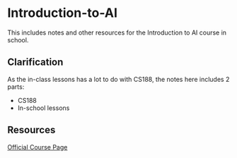 # Introduction-to-AI
This includes notes and other resources for the Introduction to AI course in school.
## Clarification
As the in-class lessons has a lot to do with CS188, the notes here includes 2 parts:
- CS188
- In-school lessons
## Resources
[Official Course Page](https://inst.eecs.berkeley.edu/~cs188/sp24/)
